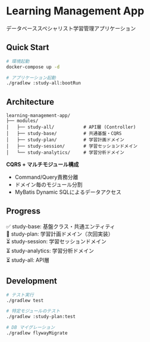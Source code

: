 # Learning Management App

データベーススペシャリスト学習管理アプリケーション

## Quick Start

```bash
# 環境起動
docker-compose up -d

# アプリケーション起動
./gradlew :study-all:bootRun
```

## Architecture

```
learning-management-app/
├── modules/
│   ├── study-all/           # API層 (Controller)
│   ├── study-base/          # 共通基盤・CQRS
│   ├── study-plan/          # 学習計画ドメイン
│   ├── study-session/       # 学習セッションドメイン
│   └── study-analytics/     # 学習分析ドメイン
```

**CQRS + マルチモジュール構成**
- Command/Query責務分離
- ドメイン毎のモジュール分割
- MyBatis Dynamic SQLによるデータアクセス

## Progress

✅ study-base: 基盤クラス・共通エンティティ  
🚧 study-plan: 学習計画ドメイン（次回実装）  
⏳ study-session: 学習セッションドメイン  
⏳ study-analytics: 学習分析ドメイン  
⏳ study-all: API層

## Development

```bash
# テスト実行
./gradlew test

# 特定モジュールのテスト
./gradlew :study-plan:test

# DB マイグレーション
./gradlew flywayMigrate
```
